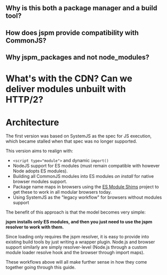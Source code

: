 ## Why is this both a package manager and a build tool?

## How does jspm provide compatibility with CommonJS?

## Why jspm_packages and not node_modules?

# What's with the CDN? Can we deliver modules unbuilt with HTTP/2?

# Architecture

The first version was based on SystemJS as the spec for JS execution, which became stalled when that spec was no longer supported.

This version aims to realign with:

* `<script type="module">` and dynamic `import()`
* NodeJS support for ES modules (must remain compatible with however Node adopts ES modules).
* Building all CommonJS modules into ES modules _on install_ for native browser modules support.
* Package name maps in browsers using the [ES Module Shims](https://github.com/guybedford/es-module-shims) project to get these to work in all modular browsers today.
* Using SystemJS as the "legacy workflow" for browsers without modules support

The benefit of this approach is that the model becomes very simple:

**jspm installs only ES modules, and then you just need to use the jspm resolver to work with them.**

Since loading only requires the jspm resolver, it is easy to provide into existing build tools by just writing a wrapper plugin. Node.js and browser support similarly are simply resolver-level (Node.js through a custom module loader resolve hook and the browser through import maps).

These workflows above will all make further sense in how they come together going through this guide.